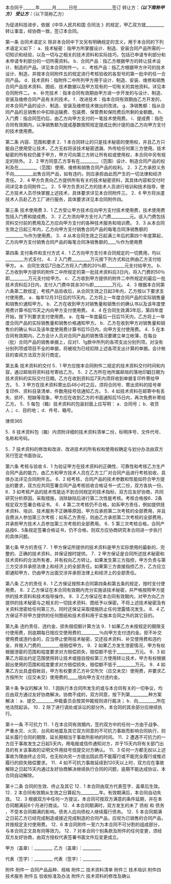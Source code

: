 
 


本合同于______年______月______日在_________________签订
转让方：_______________________________（以下简称甲方）
受让方：_______________________________（以下简称乙方）


为促进科技进步，依据《中华人民共和国
合同法
》的规定，甲乙双方就_________转让事宜，经协商一致，签订本合同。


第一条 合同术语定义
除非本合同中下文另有明确规定的含义，用于本合同的下列术语定义如下：
a．技术秘密：指甲方所掌握设计、制造、安装合同产品所需的一切知识和经验，以及一切与之相关的技术资料和实际技巧，包括已申请专利部分和未申请专利部分的一切所需资料。
b．合同产品：指乙方根据甲方的转让技术设计、制造的产品。详见本合同附件一。
c．考核产品：指乙方根据甲方许可的技术设计、制造，并按本合同附件五的规定进行考核验收的各型号的第一批中的任一合同产品。
d．技术资料：指附件二中所列甲方用于设计、制造、安装、维修和销售合同产品技术资料、图纸、技术数据以及甲方现有的一切有关的其他资料。详见本合同附件二。
e．补充技术：指本合同有效期由甲方进一步开发的与设计、制造、安装及维修合同产品有关的技术。
f．改进技术：指本合同有效期由乙方开发的，对本合同产品的设计、制造、安装及维修技术做出的改进。
g．净销售额：指从合同产品的总销售价中扣除运输费、包装费、保管费和保险费后所剩的金额数。
h．入门费：指合同签约后，由乙方向甲方支付的一笔技术使用费。
i．提成费：指在合同有效期内，以净销售额为提成基数按照规定提成比例计提的由乙方向甲方支付的技术使用费。


第二条 内容、范围和要求
2．1 本合同转让的只是技术秘密的使用权，并且乙方只能自己使用受让技术，乙方无权将该技术秘密透漏、外传给任何第三方使用。技术秘密的所有权仍属于甲方，甲方可向第三方转让所有权或使用权，本合同中另有规定的除外。
2．2 甲方同意乙方享有在_________（范围）设计、制造合同产品的权利及在_________（范围）使用、维修和销售合同产品的权利。
2．3 乙方承担义务不向_________出售合同产品，如有违约，则应承担由此而产生的一切法律和经济责任。
2．4 甲方负责向乙方提供所有有关的技术秘密资料，其具体内容和交付时间详见本合同附件二。
2．5 甲方负责对乙方的技术人员进行培训和技术指导，使乙方技术人员尽快掌握上述技术，具体要求详见本合同附件三。
2．6 甲方将派遣技术人员赴乙方工厂进行服务，具体要求详见本合同附件四。


第三条 技术使用费
3．1 乙方受让甲方技术应向甲方支付技术使用费，技术使用费包括入门费和提成费。
3．2 乙方须向甲方支付入门费_________元。该入门费包括资料交付前的费用及乙方应向甲方支付的各种技术服务和培训费。
3．3 从本合同生效之日起三年内，乙方向甲方支付销售合同产品的每笔合同净销售额的_________％作为使用费。
3．4 从本合同生效之日起满三年后的第四个年度算起，乙方向甲方支付销售合同产品的每笔合同净销售额的____％作为使用费


第四条 支付条件和支付方式
4．1 乙方向甲方支付本合同规定的一切费用，均以_________方式支付。
4．2 入门费_________万元按下列方式和比例由乙方支付给甲方。
a．合同生效后7日由乙方将入门费的20％即_________元支付给甲方。
b．乙方收到甲方提供的附件二中所规定的第一批技术资料后3日内，将入门费的50％即_________万元支付给甲方。
c．乙方收到甲方提供的附件二中所规定的最后一批技术资料后3日内，支付入门费中其余30％即_________万元。
4．3 根据本合同第六条第二款规定，考核产品验收后，从合同生效之日起3年内，乙方按以下要求支付使用费。
a．每年12月31日后的15天内，乙方将上一年度合同产品的实际销售量和销售价通知甲方。
b．乙方在收到甲方对销售量和销售价的确认书以及该年度使用费计算书后15天之内向甲方支付使用费。
4．4 在合同生效满3年后，第四年度开始，按下列要求支付使用费。
a．在每一年度最后一日后15天内，乙方将上一年度合同产品的实际销售量和销售价格通知甲方。
b．乙方在收到甲方对销售量和销售价的确认书以及该年度使用费计算书后15日内，向甲方支付使用费。
4．5 在本合同有效期内，乙方会计人员对合同产品的销售情况要建立单立帐簿，在每台（批）合同产品的销售单据上，应对1．1g款中所列的各项支出分别列项。对没有分别列项或项目不全的单据，将被视为已经扣除上述各项支出计算的单据。会计帐目的查阅方法双方另行商定。


第五条 技术资料的交付
5．1 甲方应按本合同附件二规定的技术资料交付时间和内容，通过邮局将资料挂号寄给乙方。
5．2 乙方所在地所属邮局的落地印戳日期为技术资料的实际交付日期。乙方在收到资料后7天内须将收到单据复印件寄给甲方。
5．3 甲方在技术资料寄出后48小时之后，须将合同号、寄出资料的挂号单复印件、资料目录清单、件数用挂号信通知乙方。
5．4 如技术资料在邮寄中有丢失、损坏、短缺等现象，甲方应在收到乙方的书面通知后15日内，再次免费补寄给乙方。
5．5 每包（箱）技术资料的包装封面上应写明：
a．合同号；
b．收货人；
c．目的地；
d．件号、箱号。




 
律师365






5．6 技术资料包（箱）内须附详细的技术资料清单二份，标明序号、文件代号、名称和号码。

5．7 技术资料的修改和改进、改进技术的所有权和使用权确定与划分办法由双方另行签定书面协议。




第六条 考核与验收
6．1 为验证甲方在技术资料的正确性、可靠性和考核乙方生产合同产品的能力，由乙方和甲方技术人员在乙方工厂对合同产品进行考核验收，具体办法详见合同附件五。
6．2 经考核，合同产品的技术参数和性能如符合甲方提出的要求，双方应共同签署合同产品考核验收合格证书一式二份，双方各执一份。
6．3 如考核产品的技术性能达不到合同规定的技术指标，双方应友好协商，共同研究分析原因，采取措施，消除缺陷后进行第二次性能考核。考核合格按6．2条规定双方签署合格证书。
6．4 第二次考核仍不合格，如系甲方责任，例如提供技术资料、培训、技术服务不正确等原因，甲方应承担第二次考核的全部费用，并且自费派人参加第三次考核；如系乙方责任，则由乙方承担第二次考核的全部费用，并承担甲方技术人员参加第三次考核的全部费用。
6．5 第三次考核合格，合同产品按6．5条规定签署合格证书，仍不合格，则双方应协商研究本合同进一步执行的具体问题。


第七条 甲方的责任
7．1 甲方保证所提供的技术资料是甲方实际使用的最新的、完整的、正确的技术资料，并保证按时提供。
7．2 甲方保证是合同所述技术秘密和技术资料的合法所有者，并有权向乙方转让。如果发生第三方指控，甲方负责与第三方交涉并承担法律上和经济上的全部责任。如果第三方直接指控乙方，乙方应立即通知甲方，仍由甲方出面交涉并承担法律上和经济上的全部责任。


第八条 乙方的责任
8．1 乙方保证按照本合同第四条和第五条的规定，按时支付使用费。
8．2 乙方保证在本合同有效期内充分实施该技术秘密，并严格按照甲方提供的技术资料和技术指导操作。
8．3 乙方保证在本合同有效期内，对甲方向乙方提供的技术秘密与之相关的一切技术资料、图纸予以保密。不将上述技术秘密及有关资料泄密给任何第三方。同时还保证采取措施防止任何泄露情况发生。
8．4 乙方保证不将甲方提供的任何图纸和技术资料用于实施本合同之外的其它目的。


第九条 违约责任、违约金、损失赔偿额计算方法
9．1 如果乙方未按规定的期限支付使用费，则逾期每日按应交使用费的_________％向甲方支付违约金。拒不补交使用费或违约金的，应当停止使用技术秘密，交还技术资料、补交使用费和违约金，并按入门费的_________倍赔偿甲方。
9．2 如果乙方发生泄密情况，甲方有权根据泄密的范围和程度要求对方赔偿损失，赔偿额不低于_________万元。
9．3 如果乙方超出约定范围使用转让技术或擅自授权第三方使用转让技术，甲方有权根据超出使用的范围和程度要求对方赔偿损失，赔偿额不低于_________万元。
9．4 如果乙方出具虚假帐目，甲方有权要求乙方补交所欠（应交未交）使用费，并要求乙方按所欠（应交未交）使用费的_____倍向甲方支付违约金。


第十条 争议的解决
10．1 因执行本合同所发生的或与本合同有关的一切争议，均应由双方通过友好协商解决。协商不成的，双方同意，按下列第_________种方案解决：
a．提交_________仲裁委员会按其仲裁规则进行裁决；
b．向_________所在地法院起诉。
10．2 除了进行调处或诉讼的部分外，本合同的其余部分应继续执行。


第十一条 不可抗力
11．1 在本合同有效期内，签约双方中的任何一方由于战争、严重水灾、火灾、台风和地震及其它双方同意的不可抗力事故而影响合同执行，则延长履行合同的期限，延长期相当于事故所影响的时间。
11．2 遭遇不可抗力的一方应于事故发生之日起5天内，用电报或信件通知对方，并于15天内将有关部门出具的有关该事故的证明文件用挂号信提交对方确认。
11．3 任何一方都无权以上述事故为理由终止合同，也无权向另一方提出因此而不能履行或不能完全履行或推迟履行的损失赔偿要求。
11．4 如不可抗力事故延续到120天以上时，双方应在事故解除之日起15天内通过友好协商解决继续执行合同的问题，逾期不能达成协议，本合同自动解除。


第十二条 合同的生效、终止及其它
12．1 本合同由双方代表签字、盖章后生效。
12．2 本合同有效期从生效之日算起为_________年。有效期满后，本合同自动失效。
12．3 根据双方中任何一方提议，本合同可按双方满意的条件延期，并在本合同期满前6个月进行商谈。
12．4 本合同期满时，双方发生的未了
债权
和
债务
，不受本合同期满的影响。债务人应向债权人继续履行债务。
12．5 本合同期满之日前乙方已经完成制造或接近完成制造的合同产品，应视为已销售的合同产品，并按规定支付使用费。
12．6 本合同附件一至六为本合同不可分割的组成部分，与本合同正文具有同等效力。
12．7 对本合同个别条款及附件的任何变更，须经双方友好协商，由双方授权代表签署书面文件后变更成立。


 



 
甲方（盖章）：_________ 乙方（盖章）：_________
 
代表（签字）：_________ 代表（签字）：_________
 


 
附件
附件一 合同产品品种、规格
附件二 技术资料清单
附件三 技术培训
附件四 技术服务
附件五 验收标准及办法
附件六 技术资料的修改及确认

 

  

    
   

 
   

 
   
 
    
 
    
 
     


     
 

     


     


     
 
 
    
 
   
 
  

 


